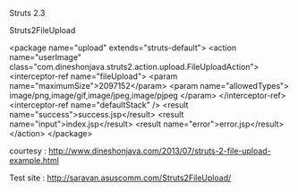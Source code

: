 Struts 2.3

Struts2FileUpload


   &lt;package name="upload" extends="struts-default"&gt;
      &lt;action name="userImage" class="com.dineshonjava.struts2.action.upload.FileUploadAction"&gt;
	  	  &lt;interceptor-ref name="fileUpload"&gt;
	        &lt;param name="maximumSize"&gt;2097152&lt;/param&gt;
	        &lt;param name="allowedTypes"&gt;
	            image/png,image/gif,image/jpeg,image/pjpeg
	        &lt;/param&gt;
	      &lt;/interceptor-ref&gt;
	      &lt;interceptor-ref name="defaultStack" /&gt;
		  &lt;result name="success"&gt;success.jsp&lt;/result&gt;
		  &lt;result name="input"&gt;index.jsp&lt;/result&gt;
		   &lt;result name="error"&gt;error.jsp&lt;/result&gt;
	&lt;/action&gt;
   &lt;/package&gt;


courtesy : http://www.dineshonjava.com/2013/07/struts-2-file-upload-example.html

Test site : http://saravan.asuscomm.com/Struts2FileUpload/


